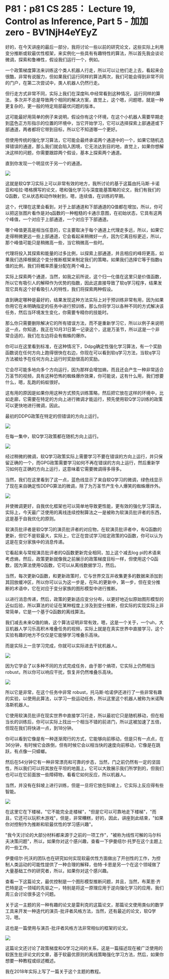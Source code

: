 # P81：p81 CS 285： Lecture 19, Control as Inference, Part 5 - 加加zero - BV1NjH4eYEyZ

好的，在今天讲座的最后一部分，我将讨论一些以前的研究论文，这些实际上利用变分推断或软最优性框架，来实例化一些具有有趣特性的算法，所以首先我会谈论微调，探索和鲁棒性，假设我们运行一个，例如。

一个政策梯度算法来训练这个类人机器人行走，所以可以让他们走上去，看起来会很酷，非常有说服力，但如果我们运行同样的算法两次，我们可能会得到非常不同的门户，在第二次尝试中，类人机器人仍然行走。

但行走方式非常不同，实际上我们在深度RL中经常看到这种情况，运行同样的算法，多次并不总是导致两个相同的解决方案，直觉上，这个嗯，问题嗯，就是一种更复杂的，更一般的特定局部最优问题的版本。

这可能最好用简单的例子来说明，假设你有这个环境，在这个小机器人需要早期走到蓝色正方形指示的位置的环境中，当它开始学习，它可以选择探索上部通道或下部通道，两者都将它带到目标，所以它不知道哪一个更好。

但使用传统的强化学习算法，它可能会最终承诺两个通道中的一个，如果它随机选择错误的通道，那么我们就会陷入困境，它无法达到目的地，直觉上，如果你想解决这样的问题，你需要跟踪两个假设，基本上探索两个通道。

直到你发现一个明显优于另一个的通道。

![](img/d010ac83ddb9220ac50c3eccf7b3cb65_1.png)

这就是软Q学习实际上可以非常有效的地方，我所讨论的基于这篇由托马斯·卡诺亚和哈拉·塔格撰写的论文，嗯和强化学习与深度能基策略的论文，我们有我们的Q函数，它从状态和动作映射到，嗯，连续值，在训练的早期。

这个，代理在这里会看到，对于上部通道和下部通道的Q值都在增加，所以，你可以把这张图片看作是对q函数的一种粗糙的卡通示意图，在初始状态，它具有这两个峰值，一个对应于上部通道，一个对应于下部通道。

哪个峰值更高是相当任意的，它主要取决于每个通道上代理走多远，所以，如果它走得稍微更远一些上部通道，它会看起来稍微好一点，因为它离目标更近，所以，那个峰值可能只是稍微高一些，当它稍微高一些时。

代理将投入其探索和能量的过多比例，以探索上部通道，并且相应的峰将更高，如果我们选择根据这个变分推断框架来制定我们的策略，如果我们选择它等于指数q值的比例，我们将概率质量分配在两个峰上。

实际上探索两个通道，当然，如我之前所说，这个归一化值在这里只是价值函数，所以它有吸引人的解释作为优势的指数，因此这直接导致了软q学习程序，结果发现它具有这个好看吸引人的特性，我们将探索两种假设。

直到确定哪种是最好的，结果发现这种方法实际上对于预训练非常有用，因为如果你用它在未明确指定的任务中进行预训练，那么你将学习以各种不同的方式解决该任务，然后当环境发生变化，你需要专精你的技能时。

那么你只需要删除解决它的所有错误方法，而不是重新学习它，所以以例子来说明这一点，你知道，我正在10月31日第一记录这个，这是万圣节，所以这是一个非常合适的，我们在左边将会有蜘蛛的爆炸。

你可以在这里看到标准，在这种情况下，Ddpg确定性强化学习算法，有一个奖励函数说在任何方向上跑得很快在右边，你现在可以看到软q学习方法，当软q学习方法被给予在任何方向上运行时奖励很高的奖励。

它会尽可能多地向多个方向运行，因为那样会增加熵，而且还会产生一种非常适合万圣节的视频，具有这种恐怖的蜘蛛爆炸效果，你可能说，这有什么用，我们想要什么，嗯，乱跑的蚂蚁很好。

这有用的原因是如果你用这种方式预先训练策略，然后把它放在这样的环境中，比如走廊，它需要在特定的方向上进行微调才能运行，预先使用软Q学习训练的政策可以更快地进行微调，因此。

最初的DDPG政策在特定的但错误的方向上运行。

![](img/d010ac83ddb9220ac50c3eccf7b3cb65_3.png)

在每一集中，软Q学习政策都在随机方向上运行。

![](img/d010ac83ddb9220ac50c3eccf7b3cb65_5.png)

经过稍微的微调，软Q学习政策实际上需要学习不要在错误的方向上运行，并只保留正确的一个，而GPG政策需要学习如何不再在错误的方向上运行，然后重新学习如何在正确的方向上运行，这意味着它需要微调得多得多。

当然，我们在这里看到了这一点，蓝色线显示了来自软Q学习的微调，绿色线显示了现在来自确定性DDPG算法的微调，除了为万圣节产生令人爆笑的蜘蛛爆炸外。



![](img/d010ac83ddb9220ac50c3eccf7b3cb65_7.png)

并使微调更好，自我优化框架也可以简单地导致更性能，更有效的强化学习算法，实际上，今天最广泛使用的离线连续控制算法之一是被称为软演员批评者的东西，这是基于自我优化的原则。

软演员批评者是软Q学习的演员批评者的对应物，在软演员批评者中，有Q函数的更新，但它不是软最大，实际上，它正在尝试学习给定政策的Q函数，你可以认为这是在变分家族中的消息传递。

它看起来与常规演员批评者的Q函数更新完全相同，加上这个减去log pi的术语来考虑熵，然后，政策更新就像我之前展示的政策梯度目标一样，但使用这个Q函数，因为算法使用Q函数，它可以从离线数据学习，然后。

当然，每次更新Q函数，和更新政策时，它与世界交互并收集更多的数据来添加到其回放缓冲区，所以你可以认为这一步是，在RL的更新中，第一步，但在变分推断的术语中，它在对应于变分家族的图形模型中进行推断。

以进行消息传递，然后，政策的更新适应变分分布，以更好地近似原始图形模型的近似后验，所以算法的论证在某种程度上涉及到变分推断，但实际的实现实际上非常简单，它是一个基于Q函数的离线算法。

我们减去未来Q值的熵，这个算法证明非常有效，嗯，这是一个关于，一个uh，大豆机器人学习乐高积木堆叠任务的视频，实际上就是在真实世界中直接学习，这个实验有趣的地方不仅仅是它能够学习堆叠乐高块。

而是实际上一旦学习完成，你就可以实际进去干扰机器人。

![](img/d010ac83ddb9220ac50c3eccf7b3cb65_9.png)

因为它学会了以多种不同的方式完成任务，由于那个熵项，它实际上仍然相当 robust，所以你可以响应干扰，恢复并仍然堆叠乐高块。



![](img/d010ac83ddb9220ac50c3eccf7b3cb65_11.png)

所以它是非常，在这个任务中非常 robust，托马斯·哈诺伊还进行了一些非常有趣的实验，以使用此算法，以学习一些运动任务，所以这里这个机器人被称为米诺陶洛斯机器人。

它使用软演员批评在现实世界中直接学习行走，所以最初它只是随机移动，但在相当长的训练后，你可以实际上找出一个相当不错的前进门，所以这被加速了五倍，但现在我们将快进一点，到18分钟。

你可以看到它像是有一种逐渐爬行的方式，它能够向前移动，但是只有一点点，在36分钟，有时候它会跌倒，但有时候它会以相当快的速度向前移动，它像是在跳跃，有点像一只蟑螂。

然后在54分钟它有一种非常漂亮和可靠的步态，当然，门之前仍然有一定的坚固性，所以我们可以将其放在平坦的地面上，它可以大致展示我们所学到的，但我们也可以在它前面放一些障碍物，看看它如何反应，所以机器人。

当然，并没有在斜坡上进行训练，但是一旦将它放在斜坡上，它实际上反应得有些智能。

![](img/d010ac83ddb9220ac50c3eccf7b3cb65_13.png)

在这里它在下楼梯，"它不能完全走楼梯"，"但是它可以可靠地走下楼梯"，"而且，它还可以玩积木游戏"，但是，非常糟糕，好的，因此，讲座到此结束，"如果你对控制作为推断和软最优性的学习感兴趣"。

"我今天讨论的大部分材料都来源于之前的一项工作"，"被称为线性可解的马尔科夫决策问题"，所以，如果你对这个感兴趣，查看一下伊曼纽尔·托罗在这个主题上的一些工作。

伊曼纽尔·托沃的团队也在研究如何实现软最优性方面做出了开创性的工作，为控制人类运动的可能性提供了一种合理的解释，伯特·卡恩是另一个在这个领域做了大量基础工作的研究者，所以，如果你对这个感兴趣。

查看一下这篇论文，最优控制是一个图形模型推断问题，并且，当然，布莱恩·齐巴特是这一领域的先驱之一，特别是将这一原理应用于逆向强化学习的应用，我们周三会讨论很多这个问题。

关于这一主题的另一种有趣的论文是雷利克的这篇论文，那篇论文使用类似的数学工具来开发一种迭代的演员-批评者风格方法，当然，还有最近的论文，软Q学习，嗯。

这也是一篇使用与演员-批评者风格方法非常相似的框架的论文。

![](img/d010ac83ddb9220ac50c3eccf7b3cb65_15.png)

这篇论文还讨论了政策梯度和Q学习之间的关系，这是一篇描述现在被广泛使用的软医生批评论文的文章，基于软最优原则的离线策略强化学习方法，然后，如果你想要一种教程或综述概述。

我在2018年实际上写了一篇关于这个主题的教程。